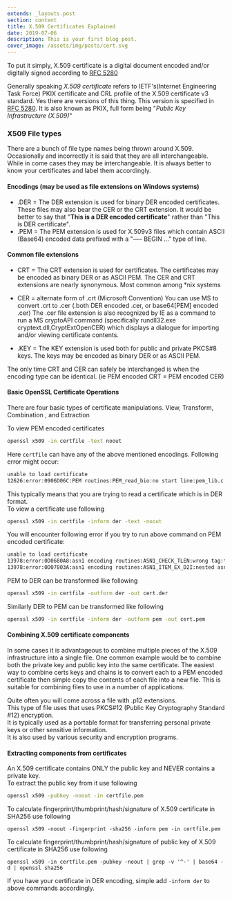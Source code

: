 ```yaml
---
extends: _layouts.post
section: content
title: X.509 Certificates Explained
date: 2019-07-06
description: This is your first blog post.
cover_image: /assets/img/posts/cert.svg
---
```


To put it simply, X.509 certificate is a digital document encoded and/or
digitally signed according to [RFC 5280](https://tools.ietf.org/html/rfc5280)

Generally speaking *X.509 certificate* refers to IETF's(Internet Engineering Task Force) PKIX certificate
and CRL profile of the X.509 certificate v3 standard. Yes there are versions of this thing.
This version is specified in [RFC 5280](https://tools.ietf.org/html/rfc5280). It is also known as PKIX, full form being "*Public Key Infrastructure (X.509)*"

### X509 File types
There are a bunch of file type names being thrown around X.509. Occasionally and incorrectly it is said that they are all interchangeable. 
While in come cases they may be interchangeable. It is always better to know your certificates and label them accordingly.  

#### Encodings (may be used as file extensions on Windows systems)
- .DER = The DER extension is used for binary DER encoded certificates. These files may also bear the CER or the CRT extension.
      It would be better to say that "**This is a DER encoded certificate**" rather than "This is DER certificate".
- .PEM = The PEM extension is used for X.509v3 files which contain ASCII (Base64) encoded data prefixed with a "—–
BEGIN ..." type of line.

#### Common file extensions
- CRT = The CRT extension is used for certificates. The certificates may be encoded as binary DER or as ASCII PEM. The CER and
CRT extensions are nearly synonymous. Most common among *nix systems

- CER = alternate form of .crt (Microsoft Convention) You can use MS to convert .crt to .cer (.both DER encoded .cer, or base64[PEM]
encoded .cer) The .cer file extension is also recognized by IE as a command to run a MS cryptoAPI command (specifically
rundll32.exe cryptext.dll,CryptExtOpenCER) which displays a dialogue for importing and/or viewing certificate contents.

- .KEY = The KEY extension is used both for public and private PKCS#8 keys. The keys may be encoded as binary DER or as ASCII
PEM.  

The only time CRT and CER can safely be interchanged is when the encoding type can be identical. (ie PEM encoded CRT = PEM encoded
CER)  

#### Basic OpenSSL Certificate Operations
There are four basic types of certificate manipulations. View, Transform, Combination , and Extraction

To view PEM encoded certificates

```bash
openssl x509 -in certfile -text noout
```

Here `certfile` can have any of the above mentioned encodings. Following error might occur:

```bash
unable to load certificate
12626:error:0906D06C:PEM routines:PEM_read_bio:no start line:pem_lib.c:647:Expecting: TRUSTED CERTIFICATE
```
This typically means that you are trying to read a certificate which is in DER format.  
To view a certificate use following
```bash
openssl x509 -in certfile -inform der -text -noout
```
You will encounter following error if you try to run above command on PEM encoded certificate:
```bash
unable to load certificate
13978:error:0D0680A8:asn1 encoding routines:ASN1_CHECK_TLEN:wrong tag:tasn_dec.c:1306:
13978:error:0D07803A:asn1 encoding routines:ASN1_ITEM_EX_D2I:nested asn1 error:tasn_dec.c:380:Type=X509
```

PEM to DER can be transformed like following
```bash
openssl x509 -in certfile -outform der -out cert.der
```

Similarly DER to PEM can be transformed like following
```bash
openssl x509 -in certfile -inform der -outform pem -out cert.pem
```

#### Combining X.509 certificate components
In some cases it is advantageous to combine multiple pieces of the X.509 infrastructure into a single file. One common example would be to
combine both the private key and public key into the same certificate.
The easiest way to combine certs keys and chains is to convert each to a PEM encoded certificate then simple copy the contents of each file
into a new file. This is suitable for combining files to use in a number of applications.  

Quite often you will come across a file with .p12 extensions.  
This type of file uses that uses PKCS#12 (Public Key Cryptography Standard #12) encryption.  
It is typically used as a portable format for transferring personal private keys or other sensitive information.  
It is also used by various security and encryption programs.

#### Extracting components from certificates
An X.509 certificate contains ONLY the public key and NEVER contains a private key.  
To extract the public key from it use following
```bash
openssl x509 -pubkey -noout -in certfile.pem
```

To calculate fingerprint/thumbprint/hash/signature of X.509 certificate in SHA256 use following
```
openssl x509 -noout -fingerprint -sha256 -inform pem -in certfile.pem
```

To calculate fingerprint/thumbprint/hash/signature of public key of X.509 certificate in SHA256 use following
```
openssl x509 -in certfile.pem -pubkey -noout | grep -v '^-' | base64 -d | openssl sha256
```
If you have your certificate in DER encoding, simple add `-inform der` to above commands accordingly.
